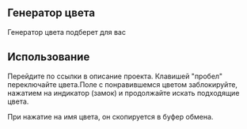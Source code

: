 ## Генератор цвета

Генератор цвета подберет для вас 

## Использование

Перейдите по ссылки в описание проекта. Клавишей "пробел" переключайте цвета.Поле с понравившемся цветом заблокируйте,
нажатием на индикатор (замок) и продолжайте искать подходящие цвета. 

При нажатие на имя цвета, он скопируется в буфер обмена. 
